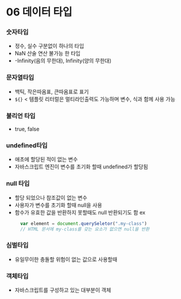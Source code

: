 # 06 데이터 타입

### 숫자타입
+ 정수, 실수 구분없이 하나의 타입
+ NaN 산술 연산 불가능 한 타입
+ -Infinity(음의 무한대), Infinity(양의 무한대)

### 문자열타입
+ 백틱, 작은따옴표, 큰따옴표로 표기 
+ `${}` < 템플릿 리터럴은 멀티라인출력도 가능하며 변수, 식과 함께 사용 가능

### 불리언 타입
+ true, false
  
### undefined타입
+ 애초에 할당된 적이 없는 변수 
+ 자바스크립트 엔진이 변수를 초기화 할때 undefined가 할당됨
  
### null 타입
+ 할당 되었으나 참조값이 없는 변수
+ 사용자가 변수를 초기화 할때 null을 사용
+ 함수가 유효한 값을 반환하지 못할때도 null 반환되기도 함
  ex
  ```javascript
    var element = document.querySeletor(".my-class")
    // HTML 문서에 my-class를 갖는 요소가 없으면 null을 반환
  ```

### 심벌타입
+ 유일무이한 충돌할 위험이 없는 값으로 사용할때 

### 객체타입
+ 자바스크립트를 구성하고 있는 대부분이 객체


